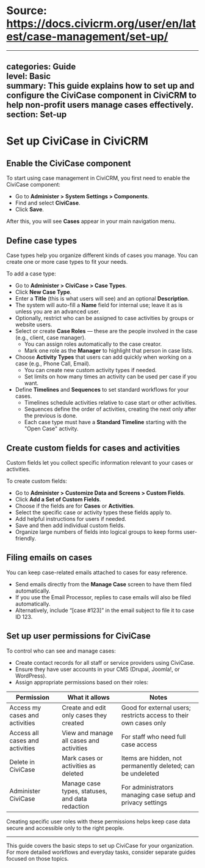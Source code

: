 # Source: https://docs.civicrm.org/user/en/latest/case-management/set-up/

---
categories: Guide  
level: Basic  
summary: This guide explains how to set up and configure the CiviCase component in CiviCRM to help non-profit users manage cases effectively.  
section: Set-up  
---

# Set up CiviCase in CiviCRM

## Enable the CiviCase component

To start using case management in CiviCRM, you first need to enable the CiviCase component:

- Go to **Administer > System Settings > Components**.
- Find and select **CiviCase**.
- Click **Save**.

After this, you will see **Cases** appear in your main navigation menu.

## Define case types

Case types help you organize different kinds of cases you manage. You can create one or more case types to fit your needs.

To add a case type:

- Go to **Administer > CiviCase > Case Types**.
- Click **New Case Type**.
- Enter a **Title** (this is what users will see) and an optional **Description**.
- The system will auto-fill a **Name** field for internal use; leave it as is unless you are an advanced user.
- Optionally, restrict who can be assigned to case activities by groups or website users.
- Select or create **Case Roles** — these are the people involved in the case (e.g., client, case manager).
  - You can assign roles automatically to the case creator.
  - Mark one role as the **Manager** to highlight that person in case lists.
- Choose **Activity Types** that users can add quickly when working on a case (e.g., Phone Call, Email).
  - You can create new custom activity types if needed.
  - Set limits on how many times an activity can be used per case if you want.
- Define **Timelines** and **Sequences** to set standard workflows for your cases.
  - Timelines schedule activities relative to case start or other activities.
  - Sequences define the order of activities, creating the next only after the previous is done.
  - Each case type must have a **Standard Timeline** starting with the "Open Case" activity.

## Create custom fields for cases and activities

Custom fields let you collect specific information relevant to your cases or activities.

To create custom fields:

- Go to **Administer > Customize Data and Screens > Custom Fields**.
- Click **Add a Set of Custom Fields**.
- Choose if the fields are for **Cases** or **Activities**.
- Select the specific case or activity types these fields apply to.
- Add helpful instructions for users if needed.
- Save and then add individual custom fields.
- Organize large numbers of fields into logical groups to keep forms user-friendly.

## Filing emails on cases

You can keep case-related emails attached to cases for easy reference.

- Send emails directly from the **Manage Case** screen to have them filed automatically.
- If you use the Email Processor, replies to case emails will also be filed automatically.
- Alternatively, include “[case #123]” in the email subject to file it to case ID 123.

## Set up user permissions for CiviCase

To control who can see and manage cases:

- Create contact records for all staff or service providers using CiviCase.
- Ensure they have user accounts in your CMS (Drupal, Joomla!, or WordPress).
- Assign appropriate permissions based on their roles:

| Permission                  | What it allows                                   | Notes                                                                                         |
|-----------------------------|-------------------------------------------------|-----------------------------------------------------------------------------------------------|
| Access my cases and activities | Create and edit only cases they created        | Good for external users; restricts access to their own cases only                             |
| Access all cases and activities | View and manage all cases and activities       | For staff who need full case access                                                          |
| Delete in CiviCase           | Mark cases or activities as deleted             | Items are hidden, not permanently deleted; can be undeleted                                  |
| Administer CiviCase          | Manage case types, statuses, and data redaction | For administrators managing case setup and privacy settings                                  |

Creating specific user roles with these permissions helps keep case data secure and accessible only to the right people.

---

This guide covers the basic steps to set up CiviCase for your organization. For more detailed workflows and everyday tasks, consider separate guides focused on those topics.